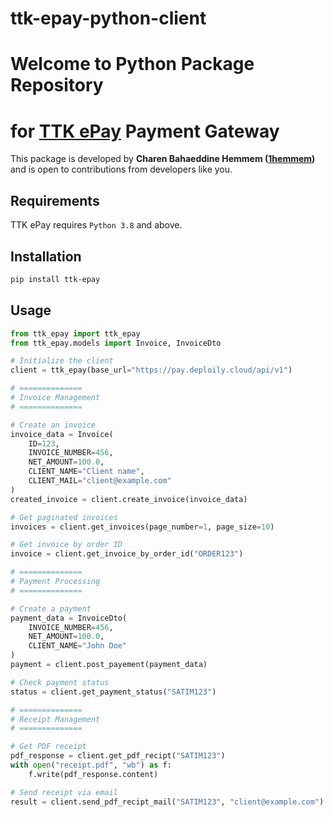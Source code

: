 # ttk-epay-python-client

# Welcome to Python Package Repository
# for [TTK ePay](https://pay.deploily.cloud) Payment Gateway

This package is developed by **Charen Bahaeddine Hemmem ([1hemmem](https://github.com/1hemmem))** and is open to contributions from developers like you.

## Requirements
TTK ePay requires `Python 3.8` and above.

## Installation
```bash
pip install ttk-epay
```

## Usage
```python
from ttk_epay import ttk_epay
from ttk_epay.models import Invoice, InvoiceDto

# Initialize the client
client = ttk_epay(base_url="https://pay.deploily.cloud/api/v1")

# ==============
# Invoice Management
# ==============

# Create an invoice
invoice_data = Invoice(
    ID=123,
    INVOICE_NUMBER=456,
    NET_AMOUNT=100.0,
    CLIENT_NAME="Client name",
    CLIENT_MAIL="client@example.com"
)
created_invoice = client.create_invoice(invoice_data)

# Get paginated invoices
invoices = client.get_invoices(page_number=1, page_size=10)

# Get invoice by order ID
invoice = client.get_invoice_by_order_id("ORDER123")

# ==============
# Payment Processing
# ==============

# Create a payment
payment_data = InvoiceDto(
    INVOICE_NUMBER=456,
    NET_AMOUNT=100.0,
    CLIENT_NAME="John Doe"
)
payment = client.post_payement(payment_data)

# Check payment status
status = client.get_payment_status("SATIM123")

# ==============
# Receipt Management
# ==============

# Get PDF receipt
pdf_response = client.get_pdf_recipt("SATIM123")
with open("receipt.pdf", "wb") as f:
    f.write(pdf_response.content)

# Send receipt via email
result = client.send_pdf_recipt_mail("SATIM123", "client@example.com")
```
